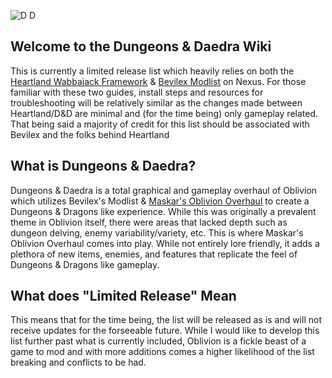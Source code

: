 ![D D](https://user-images.githubusercontent.com/112358568/195156481-a69b5df0-63ca-4e9b-b0c6-f388d7669d75.jpg)

## **Welcome to the Dungeons & Daedra Wiki**

This is currently a limited release list which heavily relies on both the [Heartland Wabbajack Framework](https://github.com/wabbajack-tools/mod-lists/blob/master/heartland/readme.md) & [Bevilex Modlist](https://www.nexusmods.com/oblivion/mods/47591) on Nexus. For those familiar with these two guides, install steps and resources for troubleshooting will be relatively similar as the changes made between Heartland/D&D are minimal and (for the time being) only gameplay related. That being said a majority of credit for this list should be associated with Bevilex and the folks behind Heartland

## **What is Dungeons & Daedra?**

Dungeons & Daedra is a total graphical and gameplay overhaul of Oblivion which utilizes Bevilex's Modlist & [Maskar's Oblivion Overhaul](https://www.nexusmods.com/oblivion/mods/42780) to create a Dungeons & Dragons like experience. While this was originally a prevalent theme in Oblivion itself, there were areas that lacked depth such as dungeon delving, enemy variability/variety, etc. This is where Maskar's Oblivion Overhaul comes into play. While not entirely lore friendly, it adds a plethora of new items, enemies, and features that replicate the feel of Dungeons & Dragons like gameplay.

## **What does "Limited Release" Mean**

This means that for the time being, the list will be released as is and will not receive updates for the forseeable future. While I would like to develop this list further past what is currently included, Oblivion is a fickle beast of a game to mod and with more additions comes a higher likelihood of the list breaking and conflicts to be had.

